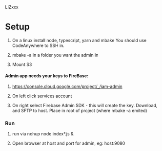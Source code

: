 
LIZxxx

# Setup

1. On a linux install node, typescript, yarn and mbake
You should use CodeAnywhere to SSH in.

2. mbake -a in a folder you want the admin in

3. Mount S3


#### Admin app needs your keys to FireBase:

1. https://console.cloud.google.com/project/_/iam-admin

2. On left click services account

3. On right select Firebase Admin SDK - this will create the key. Download, and SFTP to host. Place in root of project (where mbake -a emited)


### Run

1. run via nohup node index*.js &

2. Open browser at host and port for admin, eg: host:9080
